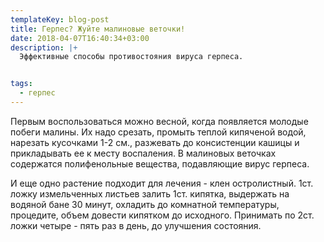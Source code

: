 ```yaml
---
templateKey: blog-post
title: Герпес? Жуйте малиновые веточки!
date: 2018-04-07T16:40:34+03:00
description: |+
  Эффективные способы противостояния вируса герпеса. 


tags:
  - герпес
---
```



Первым воспользоваться можно весной, когда появляется молодые побеги малины. Их надо срезать, промыть теплой кипяченой водой, нарезать кусочками 1-2 см., разжевать до консистенции кашицы и прикладывать ее к месту воспаления. В малиновых веточках содержатся полифенольные вещества, подавляющие вирус герпеса. 

И еще одно растение подходит для лечения - клен остролистный.  1ст. ложку измельченных листьев  залить 1ст. кипятка, выдержать на водяной бане 30 минут, охладить до комнатной температуры, процедите, объем довести кипятком до исходного. Принимать по 2ст. ложки четыре - пять раз в день, до улучшения состояния.
